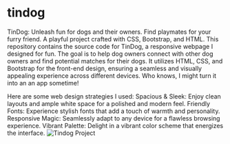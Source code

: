 # tindog
TinDog: Unleash fun for dogs and their owners. Find playmates for your furry friend. A playful project crafted with CSS, Bootstrap, and HTML.
This repository contains the source code for TinDog, a responsive webpage I designed for fun. The goal is to help dog owners connect with other dog owners and find potential matches for their dogs. It utilizes HTML, CSS, and Bootstrap for the front-end design, ensuring a seamless and visually appealing experience across different devices. Who knows, I might turn it into an an app sometime!

Here are some web design strategies I used:
Spacious & Sleek: Enjoy clean layouts and ample white space for a polished and modern feel.
Friendly Fonts: Experience stylish fonts that add a touch of warmth and personality.
Responsive Magic: Seamlessly adapt to any device for a flawless browsing experience.
Vibrant Palette: Delight in a vibrant color scheme that energizes the interface.
![Tindog Project](https://github.com/moayyadsaleh/tindog/assets/137034202/03d65d2a-0429-466e-bcba-55786d318f23)

